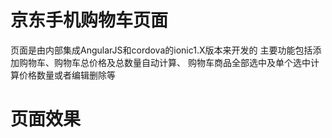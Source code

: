 # 京东手机购物车页面
页面是由内部集成AngularJS和cordova的ionic1.X版本来开发的
主要功能包括添加购物车、购物车总价格及总数量自动计算、
购物车商品全部选中及单个选中计算价格数量或者编辑删除等
# 页面效果
